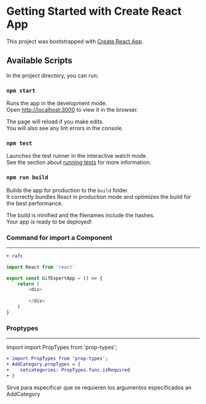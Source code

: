 # Getting Started with Create React App

This project was bootstrapped with [Create React App](https://github.com/facebook/create-react-app).

## Available Scripts

In the project directory, you can run:

### `npm start`

Runs the app in the development mode.\
Open [http://localhost:3000](http://localhost:3000) to view it in the browser.

The page will reload if you make edits.\
You will also see any lint errors in the console.

### `npm test`

Launches the test runner in the interactive watch mode.\
See the section about [running tests](https://facebook.github.io/create-react-app/docs/running-tests) for more information.

### `npm run build`

Builds the app for production to the `build` folder.\
It correctly bundles React in production mode and optimizes the build for the best performance.

The build is minified and the filenames include the hashes.\
Your app is ready to be deployed!

### Command for import a Component
<hr>

````diff
+ rafc

````

````javascript
import React from 'react'

export const GifExpertApp = () => {
    return (
        <div>
            
        </div>
    )
}

````

### Proptypes
<hr>

Import import PropTypes from 'prop-types';

````diff
+ import PropTypes from 'prop-types';
+ AddCategory.propTypes = {
+    setcategories: PropTypes.func.isRequired
+ }

````

Sirve para especificar que se requieren los argumentos especificados an AddCategory